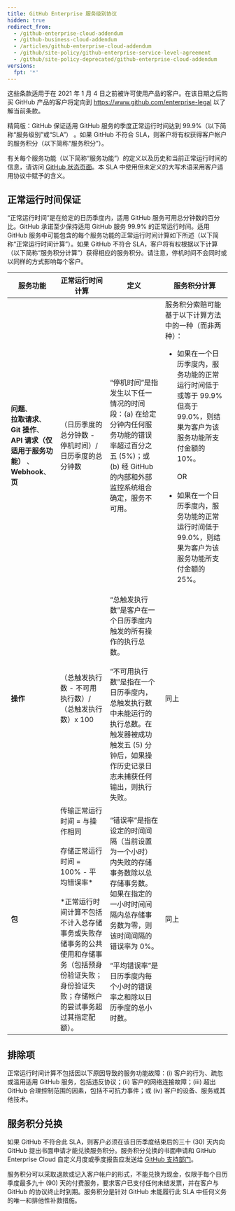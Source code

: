 ```yaml
---
title: GitHub Enterprise 服务级别协议
hidden: true
redirect_from:
  - /github-enterprise-cloud-addendum
  - /github-business-cloud-addendum
  - /articles/github-enterprise-cloud-addendum
  - /github/site-policy/github-enterprise-service-level-agreement
  - /github/site-policy-deprecated/github-enterprise-cloud-addendum
versions:
  fpt: '*'
---
```


这些条款适用于在 2021 年 1 月 4 日之前被许可使用产品的客户。在该日期之后购买 GitHub 产品的客户将定向到 https://www.github.com/enterprise-legal 以了解当前条款。

精简版：GitHub 保证适用 GitHub 服务的季度正常运行时间达到 99.9%（以下简称“服务级别”或“SLA”）  。如果 GitHub 不符合 SLA，则客户将有权获得客户帐户的服务积分（以下简称“服务积分”）。

有关每个服务功能（以下简称“服务功能”）的定义以及历史和当前正常运行时间的信息，请访问 [GitHub 状态页面](https://www.githubstatus.com/)。本 SLA 中使用但未定义的大写术语采用客户适用协议中赋予的含义。

## <a name="uptime-guarantee"></a>正常运行时间保证

“正常运行时间”是在给定的日历季度内，适用 GitHub 服务可用总分钟数的百分比。GitHub 承诺至少保持适用 GitHub 服务 99.9% 的正常运行时间。适用 GitHub 服务中可能包含的每个服务功能的正常运行时间计算如下所述（以下简称“正常运行时间计算”）。如果 GitHub 不符合 SLA，客户将有权根据以下计算（以下简称“服务积分计算”）获得相应的服务积分。请注意，停机时间不会同时或以同样的方式影响每个客户。

| **服务功能** | **正常运行时间计算** | **定义** | **服务积分计算** |
|---|---|---|---|
| **问题**、<br>**拉取请求**、<br>**Git 操作**、<br>**API 请求（仅适用于服务功能）** 、<br>**Webhook**、<br>**页** | （日历季度的总分钟数 - 停机时间）/日历季度的总分钟数 | “停机时间”是指发生以下任一情况的时间段：(a) 在给定分钟内任何服务功能的错误率超过百分之五 (5%)；或 (b) 经 GitHub 的内部和外部监控系统组合确定，服务不可用。 | 服务积分索赔可能基于以下计算方法中的一种（而非两种）： <ul><li>如果在一个日历季度内，服务功能的正常运行时间低于或等于 99.9% 但高于 99.0%，则结果为客户为该服务功能所支付金额的 10%。 <BR><BR>OR <BR><BR></li><li>如果在一个日历季度内，服务功能的正常运行时间低于 99.0%，则结果为客户为该服务功能所支付金额的 25%。</li></ul> | |
| **操作** | （总触发执行数 - 不可用执行数）/（总触发执行数）x 100 | “总触发执行数”是客户在一个日历季度内触发的所有操作的执行总数。 <br><br> “不可用执行数”是指在一个日历季度内，总触发执行数中未能运行的执行总数。在触发器被成功触发五 (5) 分钟后，如果操作历史记录日志未捕获任何输出，则执行失败。 | 同上 |
| **包** | 传输正常运行时间 = 与操作相同 <br> <br> 存储正常运行时间 = 100% - 平均错误率* <br> <br> *正常运行时间计算不包括不计入总存储事务或失败存储事务的公共使用和存储事务（包括预身份验证失败；身份验证失败；存储帐户的尝试事务超过其指定配额）。 | “错误率”是指在设定的时间间隔（当前设置为一个小时）内失败的存储事务数除以总存储事务数。如果在指定的一小时时间间隔内总存储事务数为零，则该时间间隔的错误率为 0%。 <br><br> “平均错误率”是日历季度内每个小时的错误率之和除以日历季度的总小时数。 | 同上 |

## <a name="exclusions"></a>排除项
正常运行时间计算不包括因以下原因导致的服务功能故障：(i) 客户的行为、疏忽或滥用适用 GitHub 服务，包括违反协议；(ii) 客户的网络连接故障；(iii) 超出 GitHub 合理控制范围的因素，包括不可抗力事件；或 (iv) 客户的设备、服务或其他技术。

## <a name="service-credits-redemption"></a>服务积分兑换
如果 GitHub 不符合此 SLA，则客户必须在该日历季度结束后的三十 (30) 天内向 GitHub 提出书面申请才能兑换服务积分。服务积分兑换的书面申请和 GitHub Enterprise Cloud 自定义月度或季度报告应发送给 [GitHub 支持部门](https://support.github.com/contact?tags=docs-policy)。

服务积分可以采取退款或记入客户帐户的形式，不能兑换为现金，仅限于每个日历季度最多九十 (90) 天的付费服务，要求客户已支付任何未结发票，并在客户与 GitHub 的协议终止时到期。服务积分是针对 GitHub 未能履行此 SLA 中任何义务的唯一和排他性补救措施。
